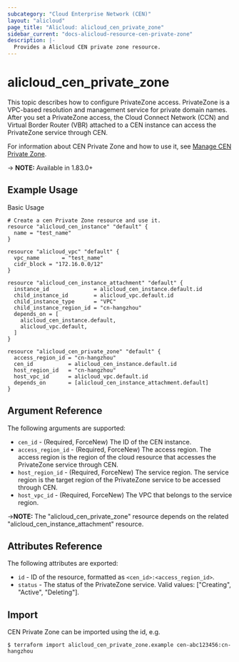 ```yaml
---
subcategory: "Cloud Enterprise Network (CEN)"
layout: "alicloud"
page_title: "Alicloud: alicloud_cen_private_zone"
sidebar_current: "docs-alicloud-resource-cen-private-zone"
description: |-
  Provides a Alicloud CEN private zone resource.
---
```


# alicloud\_cen_private_zone

This topic describes how to configure PrivateZone access. 
PrivateZone is a VPC-based resolution and management service for private domain names. 
After you set a PrivateZone access, the Cloud Connect Network (CCN) and Virtual Border Router (VBR) attached to a CEN instance can access the PrivateZone service through CEN.

For information about CEN Private Zone and how to use it, see [Manage CEN Private Zone](https://www.alibabacloud.com/help/en/doc-detail/106693.htm).

-> **NOTE:** Available in 1.83.0+

## Example Usage

Basic Usage

```
# Create a cen Private Zone resource and use it.
resource "alicloud_cen_instance" "default" {
  name = "test_name"
}

resource "alicloud_vpc" "default" {
  vpc_name       = "test_name"
  cidr_block = "172.16.0.0/12"
}

resource "alicloud_cen_instance_attachment" "default" {
  instance_id              = alicloud_cen_instance.default.id
  child_instance_id        = alicloud_vpc.default.id
  child_instance_type      = "VPC"
  child_instance_region_id = "cn-hangzhou"
  depends_on = [
    alicloud_cen_instance.default,
    alicloud_vpc.default,
  ]
}

resource "alicloud_cen_private_zone" "default" {
  access_region_id = "cn-hangzhou"
  cen_id           = alicloud_cen_instance.default.id
  host_region_id   = "cn-hangzhou"
  host_vpc_id      = alicloud_vpc.default.id
  depends_on       = [alicloud_cen_instance_attachment.default]
}
```
## Argument Reference

The following arguments are supported:

* `cen_id` - (Required, ForceNew) The ID of the CEN instance.
* `access_region_id` - (Required, ForceNew) The access region. The access region is the region of the cloud resource that accesses the PrivateZone service through CEN.
* `host_region_id` - (Required, ForceNew) The service region. The service region is the target region of the PrivateZone service to be accessed through CEN. 
* `host_vpc_id` - (Required, ForceNew) The VPC that belongs to the service region.

->**NOTE:** The "alicloud_cen_private_zone" resource depends on the related "alicloud_cen_instance_attachment" resource.

## Attributes Reference

The following attributes are exported:

* `id` - ID of the resource, formatted as `<cen_id>:<access_region_id>`.
* `status` - The status of the PrivateZone service. Valid values: ["Creating", "Active", "Deleting"].

## Import

CEN Private Zone can be imported using the id, e.g.

```
$ terraform import alicloud_cen_private_zone.example cen-abc123456:cn-hangzhou
```
